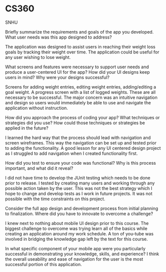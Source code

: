 # CS360

SNHU

Briefly summarize the requirements and goals of the app you developed. What user needs was this app designed to address? 

The application was designed to assist users in reaching their weight loss goals by tracking their weight over time.  The application could be useful for any user wishing to lose weight. 

What screens and features were necessary to support user needs and produce a user-centered UI for the app? How did your UI designs keep users in mind? Why were your designs successful?  

Screens for adding weight entries, editing weight entries, adding/editing a goal weight.  A progress screen with a list of logged weights.  These are all necessary to be successful.  The major concern was an intuitive navigation and design so users would immediately be able to use and navigate the application without instruction. 

How did you approach the process of coding your app? What techniques or strategies did you use? How could those techniques or strategies be applied in the future?

I learned the hard way that the process should lead with navigation and screen wireframes.  This way the navigation can be set up and tested prior to adding the functionality. A good lesson for any UI centered design project as I struggled to add navigation when I created functionality first. 

How did you test to ensure your code was functional? Why is this process important, and what did it reveal?

I did not have time to develop the JUnit testing which needs to be done prior to release.  I tested by creating many users and working through any possible action taken by the user. This was not the best strategy which I hope to change and develop tests as I work in future projects. It was not possible with the time constraints on this project. 

Consider the full app design and development process from initial planning to finalization. Where did you have to innovate to overcome a challenge?  

I knew next to nothing about mobile UI design prior to this course.  The biggest challenge to overcome was trying learn all of the basics while creating an application around my work schedule.  A ton of you-tube was involved in bridging the knowledge gap left by the text for this course. 

In what specific component of your mobile app were you particularly successful in demonstrating your knowledge, skills, and experience?  I think the overall useability and ease of navigation for the user is the most successful portion of this application.  
